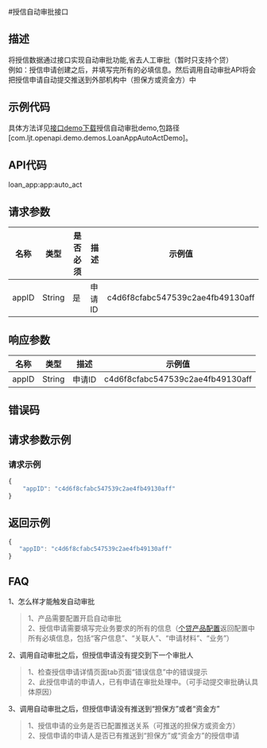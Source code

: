 #授信自动审批接口
## 描述
将授信数据通过接口实现自动审批功能,省去人工审批（暂时只支持个贷）<br/>
例如：授信申请创建之后，并填写完所有的必填信息。然后调用自动审批API将会把授信申请自动提交推送到外部机构中（担保方或资金方）中

## 示例代码
具体方法详见<a href="https://codeload.github.com/lianjintai/openapi-demo-java/zip/master" target="_blank">接口demo下载</a>授信自动审批demo,包路径[com.ljt.openapi.demo.demos.LoanAppAutoActDemo]。


## API代码
loan_app:app:auto_act

## 请求参数
| 名称 | 类型 | 是否必须 | 描述 | 示例值 |
| --- | --- | --- | --- | --- |
| appID | String | 是 | 申请ID | c4d6f8cfabc547539c2ae4fb49130aff |




## 响应参数
| 名称 | 类型 | 描述 |示例值 |
| --- | --- | --- | --- |
| appID | String | 申请ID | c4d6f8cfabc547539c2ae4fb49130aff |
 

## 错误码

## 请求参数示例
### 请求示例
```javascript
{
    "appID": "c4d6f8cfabc547539c2ae4fb49130aff" 
}
```
## 返回示例
```javascript
{
   "appID": "c4d6f8cfabc547539c2ae4fb49130aff"
}
```
## FAQ
1、怎么样才能触发自动审批
>1、产品需要配置开启自动审批<br/>
>2、授信申请需要填写完业务要求的所有的信息（[个贷产品配置](01_cs_fac_config.md)返回配置中所有必填信息，包括“客户信息”、“关联人”、“申请材料”、“业务”）

2、调用自动审批之后，但授信申请没有提交到下一个审批人
>1、检查授信申请详情页面tab页面“错误信息”中的错误提示<br/>
>2、此授信申请的申请人，已有申请在审批处理中。（可手动提交审批确认具体原因）

3、调用自动审批之后，但授信申请没有推送到“担保方”或者“资金方”
>1、授信申请的业务是否已配置推送关系（可推送的担保方或资金方）<br/>
>2、授信申请的申请人是否已有推送到“担保方”或“资金方”的授信申请
